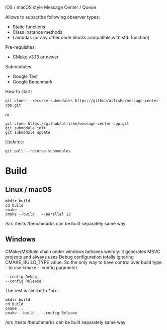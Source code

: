 iOS / macOS style Message Center / Queue


Allows to subscribe following observer types:
- Static functions
- Class instance methods
- Lambdas (or any other code blocks compatible with std::function)


Pre-requisites:
- CMake v3.13 or newer


Submodules:
- Google Test
- Google Benchmark


How to start:

    git clone --recurse-submodules https://github/alfishe/message-center-cpp.git

or

    git clone https://github/alfishe/message-center-cpp.git
    git submodule init
    git submodule update


Updates:

    git pull --recurse-submodules
    
# Build

## Linux / macOS

    mkdir build
    cd build
    cmake ..
    cmake --build . --parallel 12

/src /tests /benchmarks can be built separately same way

## Windows

CMake/MSBuild chain under windows behaves weirdly: it generates MSVC projects and always uses Debug configuration totally ignoring CMAKE_BUILD_TYPE value. So the only way to have control over build type - to use cmake --config parameter.
 
    --config Debug
    --config Release

The rest is similar to *nix:

    mkdir build
    cd build
    cmake ..
    cmake --build . --config Release

/src /tests /benchmarks can be built separately same way
